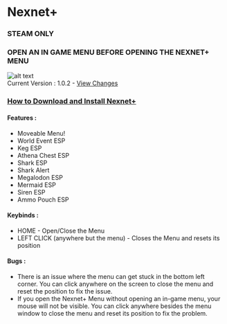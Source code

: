 # Nexnet+
### STEAM ONLY  
### OPEN AN IN GAME MENU BEFORE OPENING THE NEXNET+ MENU  

![alt text](https://cdn.discordapp.com/attachments/1072577535197593600/1083038627199717458/image.png)  
Current Version : 1.0.2 - [View Changes](https://github.com/Izoee/NexnetPlus/blob/main/changelog.md)
### [How to Download and Install Nexnet+](https://github.com/Izoee/NexnetPlus/blob/main/EnableNexnetPlus.md)

#### Features :
- Moveable Menu!
- World Event ESP
- Keg ESP
- Athena Chest ESP
- Shark ESP
- Shark Alert
- Megalodon ESP
- Mermaid ESP
- Siren ESP
- Ammo Pouch ESP
  
#### Keybinds :
- HOME - Open/Close the Menu  
- LEFT CLICK (anywhere but the menu) - Closes the Menu and resets its position  

#### Bugs :  
- There is an issue where the menu can get stuck in the bottom left corner. You can click anywhere on the screen to close the menu and reset the position to fix the issue. 
- If you open the Nexnet+ Menu without opening an in-game menu, your mouse will not be visible. You can click anywhere besides the menu window to close the menu and reset its position to fix the problem.  
